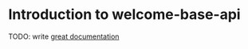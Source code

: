 # Introduction to welcome-base-api

TODO: write [great documentation](http://jacobian.org/writing/what-to-write/)
